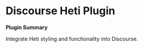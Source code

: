 # Discourse Heti Plugin

**Plugin Summary**

Integrate Heti styling and functionality into Discourse.
